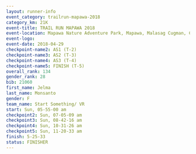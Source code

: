 ```yaml
---
layout: runner-info 
event_category: trailrun-mapawa-2018 
category_km: 21K 
event-title: TRAIL RUN MAPAWA 2018 
event-location: Mapawa Nature Adventure Park, Mapawa, Malasag Cugman, Cagayan de Oro Philippines 
event-logo: 
event-date: 2018-04-29 
checkpoint-name2: AS1 (T-2) 
checkpoint-name3: AS2 (T-3) 
checkpoint-name4: AS3 (T-4) 
checkpoint-name5: FINISH (T-5) 
overall_rank: 134
gender_rank: 28
bib: 21060
first_name: Jelma
last_name: Monsanto
gender: F
team_name: Start Something/ VR
start: Sun, 05-55-00 am
checkpoint2: Sun, 07-05-09 am
checkpoint3: Sun, 08-42-16 am
checkpoint4: Sun, 10-31-26 am
checkpoint5: Sun, 11-20-33 am
finish: 5-25-33
status: FINISHER
---
```

